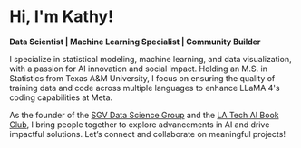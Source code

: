 # Hi, I'm Kathy!  

**Data Scientist | Machine Learning Specialist | Community Builder**  

I specialize in statistical modeling, machine learning, and data visualization, with a passion for AI innovation and social impact. Holding an M.S. in Statistics from Texas A&M University, I focus on ensuring the quality of training data and code across multiple languages to enhance LLaMA 4's coding capabilities at Meta.  

As the founder of the [SGV Data Science Group](https://www.meetup.com/san-gabriel-valley-data-science-group/) and the [LA Tech AI Book Club](https://www.meetup.com/la-tech-meetups/), I bring people together to explore advancements in AI and drive impactful solutions. Let’s connect and collaborate on meaningful projects!  
